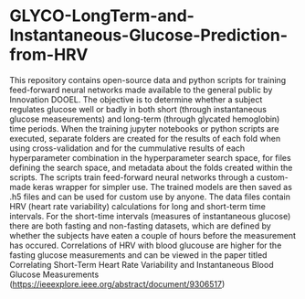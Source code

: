 # GLYCO-LongTerm-and-Instantaneous-Glucose-Prediction-from-HRV

This repository contains open-source data and python scripts for training feed-forward neural networks made available to the general public by Innovation DOOEL.
The objective is to determine whether a subject regulates glucose well or badly in both short (through instantaneous glucose measeurements) and long-term (through glycated hemoglobin) time periods.
When the training jupyter notebooks or python scripts are executed, separate folders are created for the results of each fold when using cross-validation and for the cummulative results of each hyperparameter combination in the hyperparameter search space, for files defining the search space, and metadata about the folds created within the scripts.
The scripts train feed-forward neural networks through a custom-made keras wrapper for simpler use. The trained models are then saved as .h5 files and can be used for custom use by anyone.
The data files contain HRV (heart rate variability) calculations for long and short-term time intervals. For the short-time intervals (measures of instantaneous glucose) there are both fasting and non-fasting datasets, which are defined by whether the subjects have eaten a couple of hours before the measurement has occured. Correlations of HRV with blood glucouse are higher for the fasting glucose measurements and can be viewed in the paper titled Correlating Short-Term Heart Rate Variability and Instantaneous Blood Glucose Measurements (https://ieeexplore.ieee.org/abstract/document/9306517)
